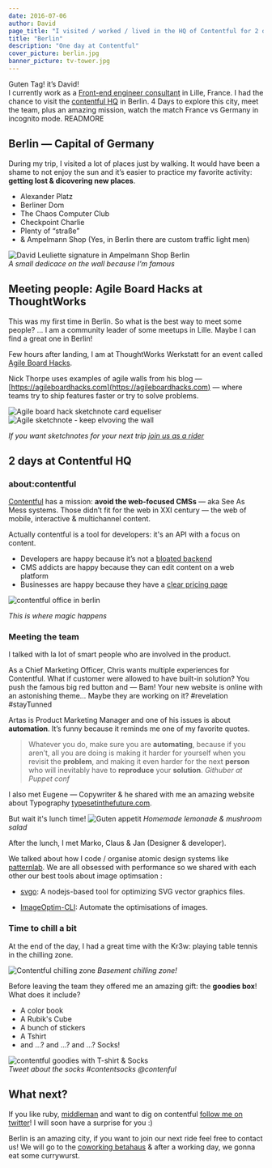```yaml
---
date: 2016-07-06
author: David
page_title: "I visited / worked / lived in the HQ of Contentful for 2 days"
title: "Berlin"
description: "One day at Contentful"
cover_picture: berlin.jpg
banner_picture: tv-tower.jpg
---
```


Guten Tag! it’s David!<br>
I currently work as a [Front-end engineer consultant](http://www.davidl.fr/) in Lille, France. I had the chance to visit the [contentful HQ](https://www.contentful.com/about-us/) in Berlin.
4 Days to explore this city, meet the team, plus an amazing mission, watch the match France vs Germany in incognito mode.
READMORE

## Berlin — Capital of Germany

During my trip, I visited a lot of places just by walking. It would have been a shame to not enjoy the sun and it’s easier to practice my favorite activity: __getting lost & dicovering new places__.

- Alexander Platz
- Berliner Dom
- The Chaos Computer Club
- Checkpoint Charlie
- Plenty of “straße”
- & Ampelmann Shop (Yes, in Berlin there are custom traffic light men)

![David Leuliette signature in Ampelmann Shop Berlin](/assets/images/blog/articles/2016-07-06-contentful-berlin/ampelmann-signature.jpg)<br>
_A small dedicace on the wall because I’m famous_

## Meeting people: Agile Board Hacks at ThoughtWorks

This was my first time in Berlin. So what is the best way to meet some people? … I am a community leader of some meetups in Lille. Maybe I can find a great one in Berlin!

Few hours after landing, I am at ThoughtWorks Werkstatt for an event called [Agile Board Hacks](http://www.meetup.com/fr-FR/ThoughtWorks-Berlin/events/232224931/).

Nick Thorpe uses examples of agile walls from his blog — [https://agileboardhacks.com](https://agileboardhacks.com) — where teams try to ship features faster or try to solve problems.

![Agile board hack sketchnote card equeliser](https://c2.staticflickr.com/8/7356/27515657563_8c119c6d69_z.jpg)
![Agile sketchnote - keep elvoving the wall](https://c2.staticflickr.com/8/7466/28027873082_7509f5351a_z.jpg)

_If you want sketchnotes for your next trip [join us as a rider](/riders)_

## 2 days at Contentful HQ

### about:contentful

[Contentful](https://www.contentful.com/) has a mission: __avoid the web-focused CMSs__ — aka See As Mess systems. Those didn’t fit for the web in XXI century — the web of mobile, interactive & multichannel content.

Actually contentful is a tool for developers: it's an API with a focus on content.

- Developers are happy because it’s not a [bloated backend](https://en.wikipedia.org/wiki/Software_bloat)
- CMS addicts are happy because they can edit content on a web platform
- Businesses are happy because they have a [clear pricing page](https://www.contentful.com/pricing/)

![contentful office in berlin](/assets/images/blog/articles/2016-07-06-contentful-berlin/contentful-hq-berlin.jpg)

_This is where magic happens_

### Meeting the team

I talked with la lot of smart people who are involved in the product.

As a Chief Marketing Officer, Chris wants multiple experiences for Contentful. What if customer were allowed to have built-in solution? You push the famous big red button and — Bam! Your new website is online with an astonishing theme… Maybe they are working on it? #revelation #stayTunned

Artas is Product Marketing Manager and one of his issues is about __automation__. It’s funny because it reminds me one of my favorite quotes.

> Whatever you do, make sure you are __automating__, because if you aren’t, all you are doing is making it harder for yourself when you revisit the __problem__, and making it even harder for the next __person__ who will inevitably have to __reproduce__ your __solution__.
> <cite> Githuber at Puppet conf</cite>

I also met Eugene — Copywriter & he shared with me an amazing website about Typography [typesetinthefuture.com](https://typesetinthefuture.com/).

But wait it's lunch time!
![Guten appetit](/assets/images/blog/articles/2016-07-06-contentful-berlin/team-building-meal.jpg)
_Homemade lemonade & mushroom salad_

After the lunch, I met Marko, Claus & Jan (Designer & developer).

We talked about how I code / organise atomic design systems like [patternlab](http://patternlab.io/). We are all obsessed with performance so we shared with each other our best tools about image optimsation :

- [svgo](https://github.com/svg/svgo): A nodejs-based tool for optimizing SVG vector graphics files.

- [ImageOptim-CLI](https://github.com/JamieMason/ImageOptim-CLI): Automate the optimisations of images.

### Time to chill a bit

At the end of the day, I had a great time with the Kr3w: playing table tennis in the chilling zone.

![Contentful chilling zone](/assets/images/blog/articles/2016-07-06-contentful-berlin/contentful-chilling-zone.jpg)
_Basement chilling zone!_

Before leaving the team they offered me an amazing gift: the __goodies box__! What does it include?

- A color book
- A Rubik's Cube
- A bunch of stickers
- A Tshirt
- and …? and …? and …? Socks!

![contentful goodies with T-shirt & Socks](/assets/images/blog/articles/2016-07-06-contentful-berlin/contentful-goodies.jpg)<br>
_Tweet about the socks #contentsocks @contenful_

## What next?

If you like ruby, [middleman](https://middlemanapp.com/) and want to dig on contentful [follow me on twitter](https://twitter.com/_flexbox)! I will soon have a surprise for you :)

Berlin is an amazing city, if you want to join our next ride feel free to contact us! We will go to the [coworking betahaus](http://www.betahaus.com/berlin/) & after a working day, we gonna eat some currywurst.

